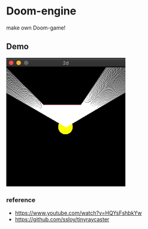 # Doom-engine

 make own Doom-game!

## Demo 
 
 ![2d_raycasting](docs/2d-simple_ray-casting.gif)

### reference

- https://www.youtube.com/watch?v=HQYsFshbkYw
- https://github.com/ssloy/tinyraycaster
